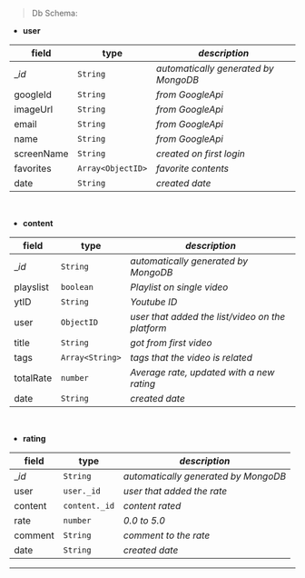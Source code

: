 
> Db Schema:

- **user**

field| type | *description* |
---|---|---|
__id_| `String` | *automatically generated by MongoDB*
googleId| `String`| *from GoogleApi*
imageUrl| `String`| *from GoogleApi*
email| `String`| *from GoogleApi*
name| `String`| *from GoogleApi*
screenName| `String`| *created on first login*
favorites| `Array<ObjectID>`| *favorite contents*
date| `String` | *created date*

<br>

- **content**

field| type |*description* |
---|---|---|
__id_| `String` | *automatically generated by MongoDB*
playslist| `boolean` | *Playlist on single video*
ytID| `String` | *Youtube ID*
user| `ObjectID`| *user that added the list/video on the platform*
title| `String` | *got from first video*
tags| `Array<String>` | *tags that the video is related*
totalRate | `number` | *Average rate, updated with a new rating*
date| `String` | *created date*


<br>

- **rating**

field| type |*description* |
---|---|---|
__id_| `String` | *automatically generated by MongoDB*
user| `user._id`| *user that added the rate*
content| `content._id` | *content rated*
rate| `number` | *0.0 to 5.0*
comment| `String` | *comment to the rate*
date| `String` | *created date*


---

